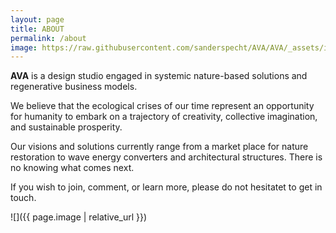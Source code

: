 ```yaml
---
layout: page
title: ABOUT
permalink: /about
image: https://raw.githubusercontent.com/sanderspecht/AVA/AVA/_assets/img/noah-buscher-x8ZStukS2PM-unsplash.jpg
---
```


**AVA** is a design studio engaged in systemic nature-based solutions and regenerative business models.

We believe that the ecological crises of our time represent an opportunity for humanity to embark on a trajectory of creativity, collective imagination, and sustainable prosperity.

Our visions and solutions currently range from a market place for nature restoration to wave energy converters and architectural structures. There is no knowing what comes next.

If you wish to join, comment, or learn more, please do not hesitatet to get in touch.


![]({{ page.image | relative_url }})
